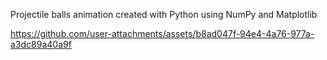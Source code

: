 Projectile balls animation created with Python using NumPy and Matplotlib

https://github.com/user-attachments/assets/b8ad047f-94e4-4a76-977a-a3dc89a40a9f

